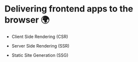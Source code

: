 # Delivering frontend apps to the browser 🌍

- Client Side Rendering (CSR)

- Server Side Rendering (SSR)

- Static Site Generation (SSG)
